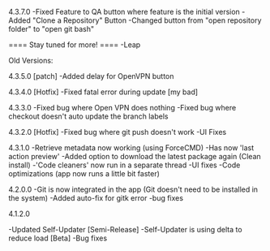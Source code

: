 4.3.7.0 
-Fixed Feature to QA button where feature is the initial version
-Added "Clone a Repository" Button
-Changed button from "open repository folder" to "open git bash"


==== Stay tuned for more! ====
-Leap



Old Versions:

4.3.5.0 [patch]
-Added delay for OpenVPN button


4.3.4.0 [Hotfix]
-Fixed fatal error during update [my bad]

4.3.3.0
-Fixed bug where Open VPN does nothing
-Fixed bug where checkout doesn't auto update the branch labels

4.3.2.0 [Hotfix]
-Fixed bug where git push doesn't work
-UI Fixes

4.3.1.0
-Retrieve metadata now working (using ForceCMD)
-Has now 'last action preview'
-Added option to download the latest package again (Clean install)
-'Code cleaners' now run in a separate thread
-UI fixes
-Code optimizations (app now runs a little bit faster)

4.2.0.0
-Git is now integrated in the app 
(Git doesn't need to be installed in the system)
-Added auto-fix for gitk error
-bug fixes

4.1.2.0

-Updated Self-Updater [Semi-Release]
-Self-Updater is using delta to reduce load [Beta]
-Bug fixes
